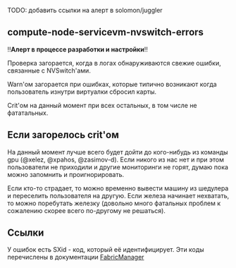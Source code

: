 
TODO: добавить ссылки на алерт в solomon/juggler

## compute-node-servicevm-nvswitch-errors

!!**Алерт в процессе разработки и настройки**!!

Проверка загорается, когда в логах обнаруживаются свежие ошибки, связанные с NVSwitch'ами.

Warn'ом загорается при ошибках, которые типично возникают когда пользователь изнутри виртуалки сбросил карты.

Crit'ом на данный момент при всех остальных, в том числе не фататальных.

## Если загорелось crit'ом

На данный момент лучше всего будет дойти до кого-нибудь из команды gpu (@xelez, @xpahos, @zasimov-d).
Если никого из нас нет и при этом пользователи не приходили и другие мониторинги не горят, думаю пока можно
запомнить и проигнорировать.

Если кто-то страдает, то можно временно вывести машину из шедулера и переселить пользователя на другую.
Если железа начинает нехватать, то можно поребутать железку (довольно много фатальных проблем к сожалению скорее всего по-другому не решаться).

## Ссылки

У ошибок есть SXid - код, который её идентифицирует.
Эти коды перечислены в документации [FabricManager](https://docs.nvidia.com/datacenter/tesla/pdf/fabric-manager-user-guide.pdf)

